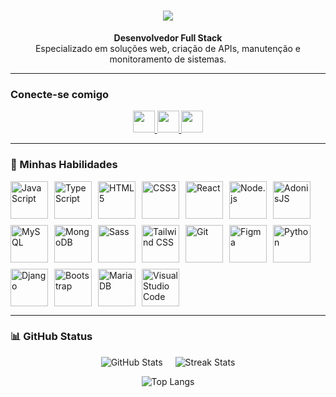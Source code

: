 <h1 align="center">
  <img src="https://readme-typing-svg.herokuapp.com/?font=Righteous&size=35&center=true&vCenter=true&width=500&height=70&duration=4000&lines=olá!+👋;+me+chamo+Mateus!;" />
</h1>

<p align="center">
  <strong>Desenvolvedor Full Stack</strong> <br>
  Especializado em soluções web, criação de APIs, manutenção e monitoramento de sistemas.
</p>

---

### Conecte-se comigo

<p align="center">
  <a href="mailto:matttdev@outlook.com">
    <img src="https://img.shields.io/badge/-Email-E94D5F?style=for-the-badge&logo=microsoft-outlook&logoColor=white" height="35">
  </a>
  <a href="https://www.linkedin.com/in/matttdev/">
    <img src="https://img.shields.io/badge/-LinkedIn-30A3DC?style=for-the-badge&logo=linkedin&logoColor=white" height="35">
  </a>
  <a href="https://discord.com/users/mt_ninja">
    <img src="https://img.shields.io/badge/-Discord-7289DA?style=for-the-badge&logo=discord&logoColor=white" height="35">
  </a>
</p>

---

### 🚀 Minhas Habilidades

<p align="left" style="display: flex; flex-wrap: wrap; gap: 10px;">
  <img src="https://cdn.jsdelivr.net/gh/devicons/devicon/icons/javascript/javascript-original.svg" alt="JavaScript" height="60" title="JavaScript">
  <img src="https://cdn.jsdelivr.net/gh/devicons/devicon/icons/typescript/typescript-original.svg" alt="TypeScript" height="60" title="TypeScript">
  <img src="https://cdn.jsdelivr.net/gh/devicons/devicon/icons/html5/html5-original.svg" alt="HTML5" height="60" title="HTML5">
  <img src="https://cdn.jsdelivr.net/gh/devicons/devicon/icons/css3/css3-original.svg" alt="CSS3" height="60" title="CSS3">
  <img src="https://cdn.jsdelivr.net/gh/devicons/devicon/icons/react/react-original.svg" alt="React" height="60" title="React">
  <img src="https://cdn.jsdelivr.net/gh/devicons/devicon/icons/nodejs/nodejs-original.svg" alt="Node.js" height="60" title="Node.js">
  <img src="https://cdn.jsdelivr.net/gh/devicons/devicon/icons/adonisjs/adonisjs-original.svg" alt="AdonisJS" height="60" title="AdonisJS">
  <img src="https://cdn.jsdelivr.net/gh/devicons/devicon/icons/mysql/mysql-original.svg" alt="MySQL" height="60" title="MySQL">
  <img src="https://cdn.jsdelivr.net/gh/devicons/devicon/icons/mongodb/mongodb-original.svg" alt="MongoDB" height="60" title="MongoDB">
  <img src="https://cdn.jsdelivr.net/gh/devicons/devicon/icons/sass/sass-original.svg" alt="Sass" height="60" title="Sass">
  <img src="https://cdn.jsdelivr.net/gh/devicons/devicon/icons/tailwindcss/tailwindcss-original.svg" alt="Tailwind CSS" height="60" title="Tailwind CSS">
  <img src="https://cdn.jsdelivr.net/gh/devicons/devicon/icons/git/git-original.svg" alt="Git" height="60" title="Git">
  <img src="https://cdn.jsdelivr.net/gh/devicons/devicon/icons/figma/figma-original.svg" alt="Figma" height="60" title="Figma">
  <img src="https://cdn.jsdelivr.net/gh/devicons/devicon/icons/python/python-original.svg" alt="Python" height="60" title="Python">
  <img src="https://cdn.jsdelivr.net/gh/devicons/devicon@latest/icons/django/django-plain.svg" alt="Django" height="60" title="Django">
  <img src="https://cdn.jsdelivr.net/gh/devicons/devicon/icons/bootstrap/bootstrap-original.svg" alt="Bootstrap" height="60" title="Bootstrap">
  <img src="https://cdn.jsdelivr.net/gh/devicons/devicon/icons/mariadb/mariadb-original.svg" alt="MariaDB" height="60" title="MariaDB">
  <img src="https://cdn.jsdelivr.net/gh/devicons/devicon/icons/visualstudio/visualstudio-plain.svg" alt="Visual Studio Code" height="60" title="Visual Studio Code">
</p>

---

### 📊 GitHub Status

<p align="center" style="display: flex; justify-content: center; gap: 20px;">
  <img src="https://github-readme-stats.vercel.app/api?username=MatDevvv&theme=transparent&bg_color=000&border_color=30A3DC&show_icons=true&icon_color=30A3DC&title_color=E94D5F&text_color=FFF" alt="GitHub Stats">
  <img src="https://github-readme-streak-stats.herokuapp.com/?user=MatDevvv&theme=dark&border=30A3DC&background=00000000&ring=30A3DC&fire=E94D5F" alt="Streak Stats">
</p>
<p align="center">
  <img src="https://github-readme-stats.vercel.app/api/top-langs/?username=MatDevvv&layout=compact&bg_color=000&border_color=30A3DC&title_color=E94D5F&text_color=FFF" alt="Top Langs">
</p>
